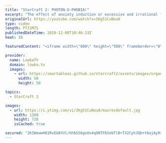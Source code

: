 ```yaml
---
title: "StarCraft 2: PHOTON-O-PHOBIA!"
excerpt: "The effect of anxiety induction or excessive and irrational fear of Photon Cannons in StarCraft 2.  Become a YouTube member: https://lowko.tv/join Support my work on Patreon: http://www.patreon.com/lowkotv  My second channel: http://lowko.tv/morelowko Lowko Merch: http://lowko.tv/merch  Be part of the"
originalUrl: https://youtube.com/watch?v=IKg51CuNou8
type: video
length: PT31M7S
publishedDateTime: 2020-12-08T10:46:33Z
heat: 56

featuredContent: "<iframe width=\"800\" height=\"500\" frameborder=\"0\" src=\"https://www.youtube.com/embed/IKg51CuNou8\" allow=\"accelerometer; autoplay; encrypted-media; gyroscope; picture-in-picture\" allowfullscreen></iframe>"

provider:
  name: LowkoTV
  domain: lowko.tv
  images:
    - url: https://smartableai.github.io/starcraft2/assets/images/organizations/lowko.tv-50x50.jpg
      width: 50
      height: 50

topics:
  - StarCraft 2

images:
  - url: https://i.ytimg.com/vi/IKg51CuNou8/maxresdefault.jpg
    width: 1280
    height: 720
    isCached: true

secured: "2KIWewwH61RvEUAYUl/hhbSS6goUv4q90TF6SebTlB+T32CyhJQb+t6ajAy9sxOh4hLDlS3tgwsLwoUBDzeHf+CaexZpajMZNKQluCj4jqtTFAtj9y7zBhSxz2VnAuVBaUT+Q05gweyeMWFK4uh+IXdt8XfwSouFVFw2yqD3XDTNzSPDxkcEvxjHRK4dRjg8zhZ6F9jxDEB3U5IuxgEXmpp7MhVJe4Ue4Vi3pbyDRybhZmtyiIS+HfXTFx/LKQ7OlY/TKWi//31v5z8iPfCyvxqrJ2kOIvJJ4YnoqBRx+wRChq7iB1H6FhHZevcKGA4PieS4XSrd7e7tI4aXpWCbKGD44KzBhuKp5QAm2ccfWUdtAAIK/YY5Ktomaf+23EQWJV0O1wXYkSy8YwDf5PxT2SzsOgPHh9Jtyqb2bQfPggc=;8jT0yVxNEw70ZVpRHwMydg=="
---
```


